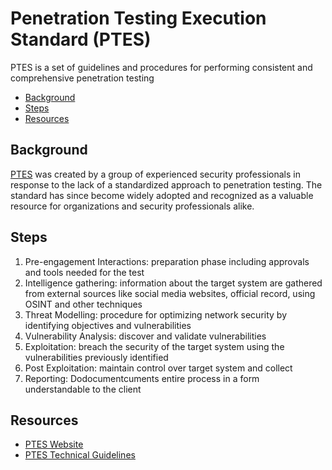 # Penetration Testing Execution Standard (PTES)

PTES is a set of guidelines and procedures for performing consistent and comprehensive penetration testing

* [Background](#background)
* [Steps](#steps)
* [Resources](#resources)

## Background

[PTES](http://www.pentest-standard.org/) was created by a group of experienced security professionals in response to the lack of a standardized approach to penetration testing. The standard has since become widely adopted and recognized as a valuable resource for organizations and security professionals alike.

## Steps

1. Pre-engagement Interactions: preparation phase including approvals and tools needed for the test
2. Intelligence gathering: information about the target system are gathered from external sources like social media websites, official record, using OSINT and other techniques
3. Threat Modelling: procedure for optimizing network security by identifying objectives and vulnerabilities
4. Vulnerability Analysis: discover and validate vulnerabilities
5. Exploitation: breach the security of the target system using the vulnerabilities previously identified
6. Post Exploitation: maintain control over target system and collect
7. Reporting: Dodocumentcuments entire process in a form understandable to the client

## Resources

* [PTES Website](http://www.pentest-standard.org)
* [PTES Technical Guidelines](http://www.pentest-standard.org/index.php/PTES_Technical_Guidelines)
